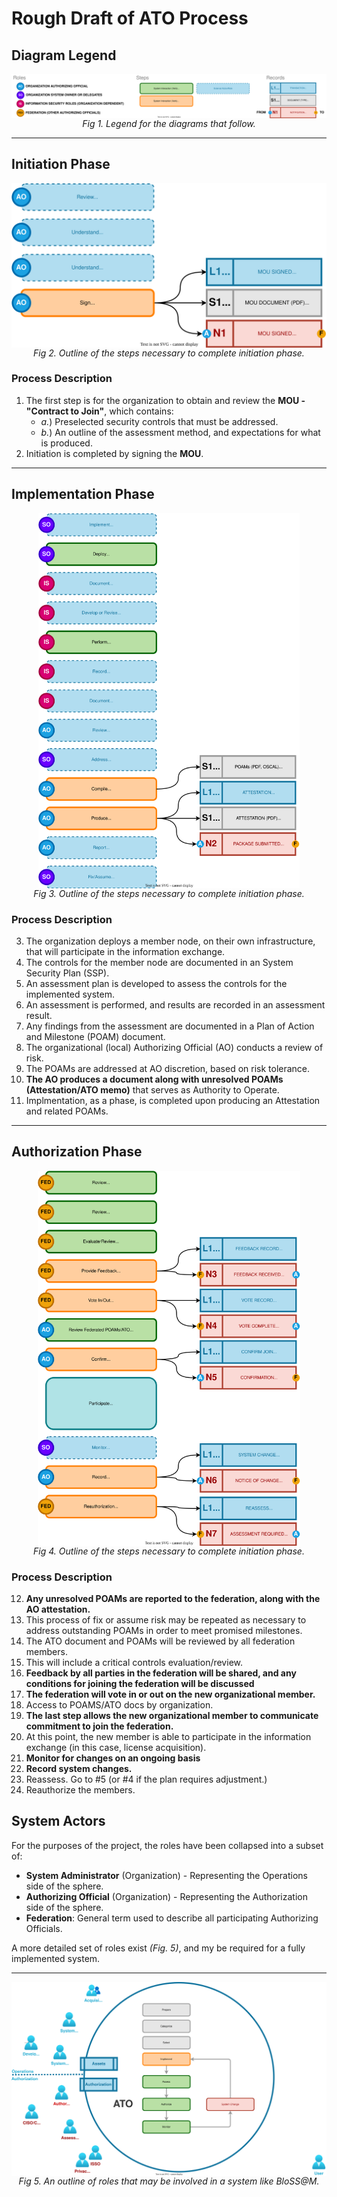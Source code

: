 # Rough Draft of ATO Process


## Diagram Legend

<p align="center">
   <a href="ATO.legend.drawio.svg"><img src="ATO.legend.drawio.svg" style="max-height: 600px;display: block" /></a>
   <i>Fig 1. Legend for the diagrams that follow.</i>
</p>


---

## Initiation Phase

<p align="center">
   <a href="ATO.initiation.drawio.svg"><img src="ATO.initiation.drawio.svg" style="max-height: 600px;display: block" /></a>
   <i>Fig 2. Outline of the steps necessary to complete initiation phase.</i>
</p>


### Process Description

1. The first step is for the organization to obtain and review the **MOU - "Contract to Join"**, which contains:
   - *a.*) Preselected security controls that must be addressed.
   - *b.*) An outline of the assessment method, and expectations for what is produced.
2. Initiation is completed by signing the **MOU**.



---

## Implementation Phase

<p align="center">
   <a href="ATO.implementation.drawio.svg"><img src="ATO.implementation.drawio.svg" style="max-height: 600px;display: block" /></a>
   <i>Fig 3. Outline of the steps necessary to complete initiation phase.</i>
</p>

### Process Description

3. The organization deploys a member node, on their own infrastructure, that will participate in the information exchange.
4. The controls for the member node are documented in an System Security Plan (SSP).
5. An assessment plan is developed to assess the controls for the implemented system.
6. An assessment is performed, and results are recorded in an assessment result.
7. Any findings from the assessment are documented in a Plan of Action and Milestone (POAM) document.
8. The organizational (local) Authorizing Official (AO) conducts a review of risk.
9.  The POAMs are addressed at AO discretion, based on risk tolerance.
10. **The AO produces a document along with unresolved POAMs (Attestation/ATO memo)** that serves as Authority to Operate.
11.  Implmentation, as a phase, is completed upon producing an Attestation and related POAMs.


---

## Authorization Phase

<p align="center">
   <a href="ATO.authorization.drawio.svg"><img src="ATO.authorization.drawio.svg" style="max-height: 600px;display: block" /></a>
   <i>Fig 4. Outline of the steps necessary to complete initiation phase.</i>
</p>

### Process Description

12. **Any unresolved POAMs are reported to the federation, along with the AO attestation.** 
13. This process of fix or assume risk may be repeated as necessary to address outstanding POAMs in order to meet promised milestones.
14. The ATO document and POAMs will be reviewed by all federation members.
15. This will include a critical controls evaluation/review.
16. **Feedback by all parties in the federation will be shared, and any conditions for joining the federation will be discussed** 
17. **The federation will vote in or out on the new organizational member.**
18. Access to POAMS/ATO docs by organization.
19. **The last step allows the new organizational member to communicate commitment to join the federation.**
20. At this point, the new member is able to participate in the information exchange (in this case, license acquisition).
21. **Monitor for changes on an ongoing basis** 
22. **Record system changes.**
23. Reassess. Go to #5 (or #4 if the plan requires adjustment.)
24. Reauthorize the members.

## System Actors

For the purposes of the project, the roles have been collapsed into a subset of:

- **System Administrator** (Organization) - Representing the Operations side of the sphere.
- **Authorizing Official** (Organization) - Representing the Authorization side of the sphere.
- **Federation**: General term used to describe all participating Authorizing Officials.

A more detailed set of roles exist *(Fig. 5)*, and my be required for a fully implemented system.

---

<p align="center">
   <a href="support/Actors.drawio.svg"><img src="support/Actors.drawio.svg" style="max-height: 600px;display: block" /></a>
   <i>Fig 5. An outline of roles that may be involved in a system like BloSS@M.</i>
</p>






